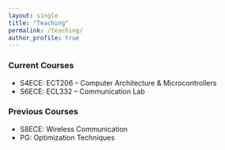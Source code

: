 ```yaml
---
layout: single
title: "Teaching"
permalink: /teaching/
author_profile: true
---
```

### Current Courses
- S4ECE: ECT206 – Computer Architecture & Microcontrollers
- S6ECE: ECL332 – Communication Lab

### Previous Courses
- S8ECE: Wireless Communication
- PG: Optimization Techniques
